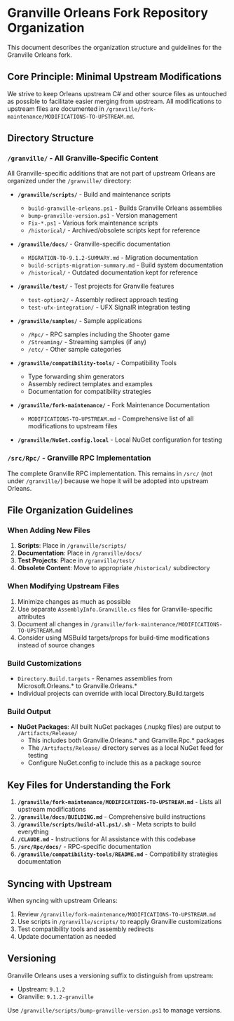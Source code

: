 # Granville Orleans Fork Repository Organization

This document describes the organization structure and guidelines for the Granville Orleans fork.

## Core Principle: Minimal Upstream Modifications

We strive to keep Orleans upstream C# and other source files as untouched as possible to facilitate easier merging from upstream. All modifications to upstream files are documented in `/granville/fork-maintenance/MODIFICATIONS-TO-UPSTREAM.md`.

## Directory Structure

### `/granville/` - All Granville-Specific Content
All Granville-specific additions that are not part of upstream Orleans are organized under the `/granville/` directory:

- **`/granville/scripts/`** - Build and maintenance scripts
  - `build-granville-orleans.ps1` - Builds Granville Orleans assemblies
  - `bump-granville-version.ps1` - Version management
  - `Fix-*.ps1` - Various fork maintenance scripts
  - `/historical/` - Archived/obsolete scripts kept for reference

- **`/granville/docs/`** - Granville-specific documentation
  - `MIGRATION-TO-9.1.2-SUMMARY.md` - Migration documentation
  - `build-scripts-migration-summary.md` - Build system documentation
  - `/historical/` - Outdated documentation kept for reference

- **`/granville/test/`** - Test projects for Granville features
  - `test-option2/` - Assembly redirect approach testing
  - `test-ufx-integration/` - UFX SignalR integration testing

- **`/granville/samples/`** - Sample applications
  - `/Rpc/` - RPC samples including the Shooter game
  - `/Streaming/` - Streaming samples (if any)
  - `/etc/` - Other sample categories

- **`/granville/compatibility-tools/`** - Compatibility Tools
  - Type forwarding shim generators
  - Assembly redirect templates and examples
  - Documentation for compatibility strategies

- **`/granville/fork-maintenance/`** - Fork Maintenance Documentation
  - `MODIFICATIONS-TO-UPSTREAM.md` - Comprehensive list of all modifications to upstream files

- **`/granville/NuGet.config.local`** - Local NuGet configuration for testing

### `/src/Rpc/` - Granville RPC Implementation
The complete Granville RPC implementation. This remains in `/src/` (not under `/granville/`) because we hope it will be adopted into upstream Orleans.

## File Organization Guidelines

### When Adding New Files
1. **Scripts**: Place in `/granville/scripts/`
2. **Documentation**: Place in `/granville/docs/`
3. **Test Projects**: Place in `/granville/test/`
4. **Obsolete Content**: Move to appropriate `/historical/` subdirectory

### When Modifying Upstream Files
1. Minimize changes as much as possible
2. Use separate `AssemblyInfo.Granville.cs` files for Granville-specific attributes
3. Document all changes in `/granville/fork-maintenance/MODIFICATIONS-TO-UPSTREAM.md`
4. Consider using MSBuild targets/props for build-time modifications instead of source changes

### Build Customizations
- `Directory.Build.targets` - Renames assemblies from Microsoft.Orleans.* to Granville.Orleans.*
- Individual projects can override with local Directory.Build.targets

### Build Output
- **NuGet Packages**: All built NuGet packages (.nupkg files) are output to `/Artifacts/Release/`
  - This includes both Granville.Orleans.* and Granville.Rpc.* packages
  - The `/Artifacts/Release/` directory serves as a local NuGet feed for testing
  - Configure NuGet.config to include this as a package source

## Key Files for Understanding the Fork

1. **`/granville/fork-maintenance/MODIFICATIONS-TO-UPSTREAM.md`** - Lists all upstream modifications
2. **`/granville/docs/BUILDING.md`** - Comprehensive build instructions
3. **`/granville/scripts/build-all.ps1/.sh`** - Meta scripts to build everything
4. **`/CLAUDE.md`** - Instructions for AI assistance with this codebase
5. **`/src/Rpc/docs/`** - RPC-specific documentation
6. **`/granville/compatibility-tools/README.md`** - Compatibility strategies documentation

## Syncing with Upstream

When syncing with upstream Orleans:
1. Review `/granville/fork-maintenance/MODIFICATIONS-TO-UPSTREAM.md`
2. Use scripts in `/granville/scripts/` to reapply Granville customizations
3. Test compatibility tools and assembly redirects
4. Update documentation as needed

## Versioning

Granville Orleans uses a versioning suffix to distinguish from upstream:
- Upstream: `9.1.2`
- Granville: `9.1.2-granville`

Use `/granville/scripts/bump-granville-version.ps1` to manage versions.